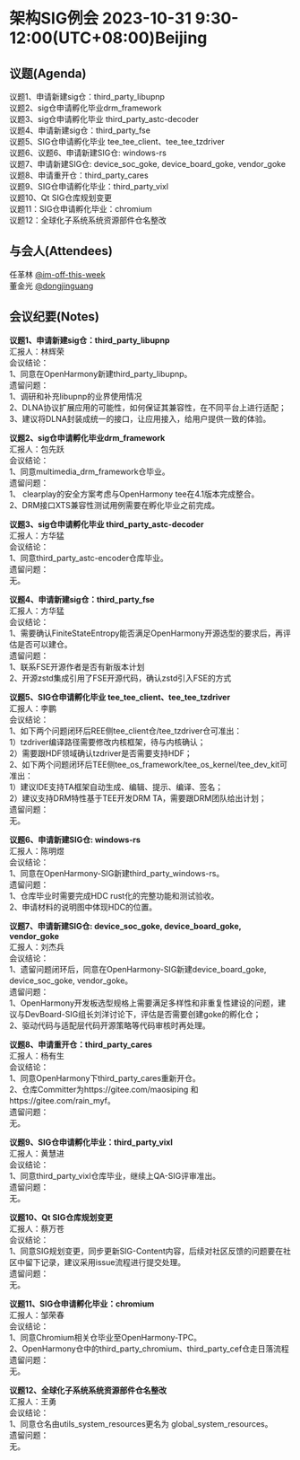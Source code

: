 # 架构SIG例会 2023-10-31 9:30-12:00(UTC+08:00)Beijing

## 议题(Agenda)

议题1、申请新建sig仓：third_party_libupnp  
议题2、sig仓申请孵化毕业drm_framework  
议题3、sig仓申请孵化毕业 third_party_astc-decoder  
议题4、申请新建sig仓：third_party_fse  
议题5、SIG仓申请孵化毕业  tee_tee_client、tee_tee_tzdriver  
议题6、议题6、申请新建SIG仓: windows-rs  
议题7、申请新建SIG仓: device_soc_goke, device_board_goke, vendor_goke  
议题8、申请重开仓：third_party_cares  
议题9、SIG仓申请孵化毕业：third_party_vixl  
议题10、Qt SIG仓库规划变更  
议题11：SIG仓申请孵化毕业：chromium  
议题12：全球化子系统系统资源部件仓名整改  

## 与会人(Attendees)

任革林 [@im-off-this-week](https://gitee.com/im-off-this-week)  
董金光 [@dongjinguang](https://gitee.com/dongjinguang)  

## 会议纪要(Notes)

**议题1、申请新建sig仓：third_party_libupnp**  
汇报人：林辉荣  
会议结论：  
1、同意在OpenHarmony新建third_party_libupnp。  
遗留问题：  
1、调研和补充libupnp的业界使用情况  
2、DLNA协议扩展应用的可能性，如何保证其兼容性，在不同平台上进行适配；  
3、建议将DLNA封装成统一的接口，让应用接入，给用户提供一致的体验。  

**议题2、sig仓申请孵化毕业drm_framework**  
汇报人：包先跃  
会议结论：  
1、同意multimedia_drm_framework仓毕业。  
遗留问题：  
1、	clearplay的安全方案考虑与OpenHarmony tee在4.1版本完成整合。  
2、DRM接口XTS兼容性测试用例需要在孵化毕业之前完成。  

**议题3、sig仓申请孵化毕业 third_party_astc-decoder**  
汇报人：方华猛  
会议结论：  
1、同意third_party_astc-encoder仓库毕业。  
遗留问题：  
无。  

**议题4、申请新建sig仓：third_party_fse**  
汇报人：方华猛  
会议结论：  
1、需要确认FiniteStateEntropy能否满足OpenHarmony开源选型的要求后，再评估是否可以建仓。  
遗留问题：  
1、联系FSE开源作者是否有新版本计划  
2、开源zstd集成引用了FSE开源代码，确认zstd引入FSE的方式  

**议题5、SIG仓申请孵化毕业  tee_tee_client、tee_tee_tzdriver**  
汇报人：李鹏  
会议结论：  
1、如下两个问题闭环后REE侧tee_client仓/tee_tzdriver仓可准出：  
1）tzdriver编译路径需要修改内核框架，待与内核确认；  
2）需要跟HDF领域确认tzdriver是否需要支持HDF；  
2、如下两个问题闭环后TEE侧tee_os_framework/tee_os_kernel/tee_dev_kit可准出：  
1）建议IDE支持TA框架自动生成、编辑、提示、编译、签名；  
2）建议支持DRM特性基于TEE开发DRM TA，需要跟DRM团队给出计划；  
遗留问题：  
无。  

**议题6、申请新建SIG仓: windows-rs**  
汇报人：陈明煜  
会议结论：  
1、同意在OpenHarmony-SIG新建third_party_windows-rs。  
遗留问题：  
1、仓库毕业时需要完成HDC rust化的完整功能和测试验收。  
2、申请材料的说明图中体现HDC的位置。  

**议题7、申请新建SIG仓: device_soc_goke, device_board_goke, vendor_goke**  
汇报人：刘杰兵  
会议结论：  
1、遗留问题闭环后，同意在OpenHarmony-SIG新建device_board_goke, device_soc_goke, vendor_goke。  
遗留问题：  
1、OpenHarmony开发板选型规格上需要满足多样性和非重复性建设的问题，建议与DevBoard-SIG组长刘洋讨论下，评估是否需要创建goke的孵化仓；  
2、驱动代码与适配层代码开源策略等代码审核时再处理。  

**议题8、申请重开仓：third_party_cares**  
汇报人：杨有生  
会议结论：  
1、同意OpenHarmony下third_party_cares重新开仓。  
2、仓库Committer为https://gitee.com/maosiping 和https://gitee.com/rain_myf。  
遗留问题：  
无。  

**议题9、SIG仓申请孵化毕业：third_party_vixl**  
汇报人：黄慧进  
会议结论：  
1、同意third_party_vixl仓库毕业，继续上QA-SIG评审准出。  
遗留问题：  
无。  

**议题10、Qt SIG仓库规划变更**  
汇报人：蔡万苍  
会议结论：  
1、同意SIG规划变更，同步更新SIG-Content内容，后续对社区反馈的问题要在社区中留下记录，建议采用issue流程进行提交处理。  
遗留问题：  
无。  

**议题11、SIG仓申请孵化毕业：chromium**  
汇报人：邹荣春  
会议结论：  
1、同意Chromium相关仓毕业至OpenHarmony-TPC。  
2、OpenHarmony仓中的third_party_chromium、third_party_cef仓走日落流程  
遗留问题：  
无。  

**议题12、全球化子系统系统资源部件仓名整改**  
汇报人：王勇  
会议结论：  
1、同意仓名由utils_system_resources更名为 global_system_resources。  
遗留问题：  
无。  
